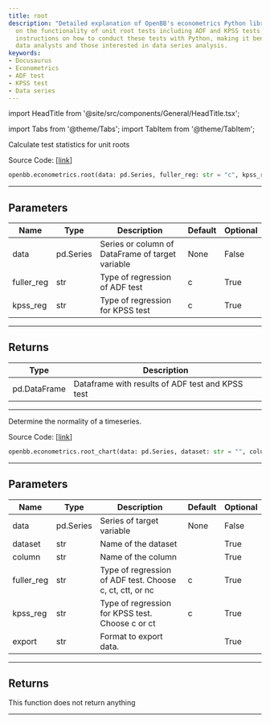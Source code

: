 ```yaml
---
title: root
description: "Detailed explanation of OpenBB's econometrics Python library focusing"
  on the functionality of unit root tests including ADF and KPSS tests. The page features
  instructions on how to conduct these tests with Python, making it beneficial for
  data analysts and those interested in data series analysis.
keywords:
- Docusaurus
- Econometrics
- ADF test
- KPSS test
- Data series
---
```


import HeadTitle from '@site/src/components/General/HeadTitle.tsx';

<HeadTitle title="econometrics.root - Reference | OpenBB SDK Docs" />

import Tabs from '@theme/Tabs';
import TabItem from '@theme/TabItem';

<Tabs>
<TabItem value="model" label="Model" default>

Calculate test statistics for unit roots

Source Code: [[link](https://github.com/OpenBB-finance/OpenBBTerminal/tree/main/openbb_terminal/econometrics/econometrics_model.py#L168)]

```python
openbb.econometrics.root(data: pd.Series, fuller_reg: str = "c", kpss_reg: str = "c")
```

---

## Parameters

| Name | Type | Description | Default | Optional |
| ---- | ---- | ----------- | ------- | -------- |
| data | pd.Series | Series or column of DataFrame of target variable | None | False |
| fuller_reg | str | Type of regression of ADF test | c | True |
| kpss_reg | str | Type of regression for KPSS test | c | True |


---

## Returns

| Type | Description |
| ---- | ----------- |
| pd.DataFrame | Dataframe with results of ADF test and KPSS test |
---

</TabItem>
<TabItem value="view" label="Chart">

Determine the normality of a timeseries.

Source Code: [[link](https://github.com/OpenBB-finance/OpenBBTerminal/tree/main/openbb_terminal/econometrics/econometrics_view.py#L197)]

```python
openbb.econometrics.root_chart(data: pd.Series, dataset: str = "", column: str = "", fuller_reg: str = "c", kpss_reg: str = "c", export: str = "")
```

---

## Parameters

| Name | Type | Description | Default | Optional |
| ---- | ---- | ----------- | ------- | -------- |
| data | pd.Series | Series of target variable | None | False |
| dataset | str | Name of the dataset |  | True |
| column | str | Name of the column |  | True |
| fuller_reg | str | Type of regression of ADF test. Choose c, ct, ctt, or nc | c | True |
| kpss_reg | str | Type of regression for KPSS test. Choose c or ct | c | True |
| export | str | Format to export data. |  | True |


---

## Returns

This function does not return anything

---

</TabItem>
</Tabs>
